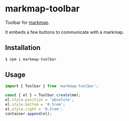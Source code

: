 # markmap-toolbar

Toolbar for [markmap](https://markmap.js.org/).

It embeds a few buttons to communicate with a markmap.

## Installation

```sh
$ npm i markmap-toolbar
```

## Usage

```js
import { Toolbar } from 'markmap-toolbar';

const { el } = Toolbar.create(mm);
el.style.position = 'absolute';
el.style.bottom = '0.5rem';
el.style.right = '0.5rem';
container.append(el);
```
